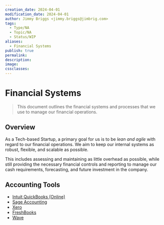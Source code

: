 ```yaml
---
creation_date: 2024-04-01
modification_date: 2024-04-01
author: Jimmy Briggs <jimmy.briggs@jimbrig.com>
tags:
  - Type/NA
  - Topic/NA
  - Status/WIP
aliases:
  - Financial Systems
publish: true
permalink:
description:
image:
cssclasses:
---
```


# Financial Systems

> This document outlines the financial systems and processes that we use to manage our financial operations.

## Overview

As a Tech-based Startup, a primary goal for us is to be *lean and agile* with regard to our financial operations. We aim to keep our internal systems as robust, flexible, and scalable as possible.

This includes assessing and maintaining as little overhead as possible, while still providing the necessary financial
controls and reporting to manage our cash requirements, forecasting, and future investment in the company.

## Accounting Tools

- [Intuit QuickBooks (Online)](https://quickbooks.intuit.com/)
- [Sage Accounting](https://www.sage.com/en-gb/accounting-software/)
- [Xero](https://www.xero.com/)
- [FreshBooks](https://www.freshbooks.com/)
- [Wave](https://www.waveapps.com/)